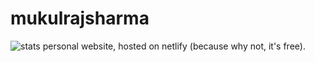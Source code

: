 # mukulrajsharma
![stats](https://github-readme-stats.vercel.app/api?username=aydinnyunus&show_icons=true&hide_title=true&count_private=true&theme=radical)
personal website, hosted on netlify (because why not, it's free).
